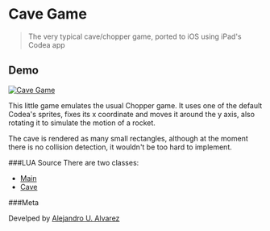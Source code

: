 Cave Game
========

> The very typical cave/chopper game, ported to iOS using iPad's Codea app

## Demo
[![Cave Game](http://img.youtube.com/vi/FG9u-HpaSXs/0.jpg)](http://www.youtube.com/watch?v=FG9u-HpaSXs)


This little game emulates the usual Chopper game. It uses one of the default Codea's sprites, fixes its x coordinate and moves it around the y axis, also rotating it to simulate the motion of a rocket.

The cave is rendered as many small rectangles, although at the moment there is no collision detection, it wouldn't be too hard to implement.

###LUA Source
There are two classes:
* [Main](https://github.com/aurbano/CaveGame/blob/master/CaveiOSgame.codea/Main.lua)
* [Cave](https://github.com/aurbano/CaveGame/blob/master/CaveiOSgame.codea/Cave.lua)



###Meta

Develped by [Alejandro U. Alvarez](http://urbanoalvarez.es)

